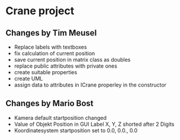﻿# Crane project

## Changes by Tim Meusel

- Replace labels with textboxes
- fix calculation of current position
- save current position in matrix class as doubles
- replace public attributes with private ones
- create suitable properties
- create UML
- assign data to attributes in ICrane properley in the constructor

## Changes by Mario Bost

- Kamera default startposition changed
- Value of Objekt Position in GUI Label X, Y, Z shorted after 2 Digits
- Koordinatesystem startposition set to 0.0, 0.0., 0.0